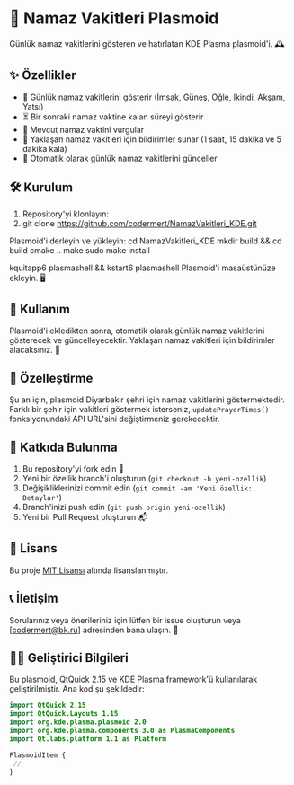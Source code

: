 # 🕌 Namaz Vakitleri Plasmoid

Günlük namaz vakitlerini gösteren ve hatırlatan KDE Plasma plasmoid'i. 🕰️

## ✨ Özellikler

- 📅 Günlük namaz vakitlerini gösterir (İmsak, Güneş, Öğle, İkindi, Akşam, Yatsı)
- ⏳ Bir sonraki namaz vaktine kalan süreyi gösterir
- 🔆 Mevcut namaz vaktini vurgular
- 🔔 Yaklaşan namaz vakitleri için bildirimler sunar (1 saat, 15 dakika ve 5 dakika kala)
- 🔄 Otomatik olarak günlük namaz vakitlerini günceller

## 🛠️ Kurulum

1. Repository'yi klonlayın:
2. git clone https://github.com/codermert/NamazVakitleri_KDE.git

Plasmoid'i derleyin ve yükleyin:
cd NamazVakitleri_KDE
mkdir build && cd build
cmake ..
make
sudo make install

kquitapp6 plasmashell && kstart6 plasmashell
Plasmoid'i masaüstünüze ekleyin. 🖥️

## 🚀 Kullanım

Plasmoid'i ekledikten sonra, otomatik olarak günlük namaz vakitlerini gösterecek ve güncelleyecektir. Yaklaşan namaz vakitleri için bildirimler alacaksınız. 🙏

## 🎨 Özelleştirme

Şu an için, plasmoid Diyarbakır şehri için namaz vakitlerini göstermektedir. Farklı bir şehir için vakitleri göstermek isterseniz, `updatePrayerTimes()` fonksiyonundaki API URL'sini değiştirmeniz gerekecektir.

## 🤝 Katkıda Bulunma

1. Bu repository'yi fork edin 🍴
2. Yeni bir özellik branch'i oluşturun (`git checkout -b yeni-ozellik`)
3. Değişikliklerinizi commit edin (`git commit -am 'Yeni özellik: Detaylar'`)
4. Branch'inizi push edin (`git push origin yeni-ozellik`)
5. Yeni bir Pull Request oluşturun 📬

## 📄 Lisans

Bu proje [MIT Lisansı](LICENSE) altında lisanslanmıştır.

## 📞 İletişim

Sorularınız veya önerileriniz için lütfen bir issue oluşturun veya [codermert@bk.ru] adresinden bana ulaşın. 💌

## 🧑‍💻 Geliştirici Bilgileri

Bu plasmoid, QtQuick 2.15 ve KDE Plasma framework'ü kullanılarak geliştirilmiştir. Ana kod şu şekildedir:

```qml
import QtQuick 2.15
import QtQuick.Layouts 1.15
import org.kde.plasma.plasmoid 2.0
import org.kde.plasma.components 3.0 as PlasmaComponents
import Qt.labs.platform 1.1 as Platform

PlasmoidItem {
 // 
}
